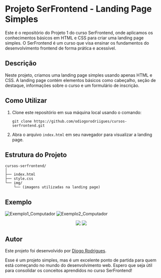 # Projeto SerFrontend - Landing Page Simples

Este é o repositório do Projeto 1 do curso SerFrontend, onde aplicamos os conhecimentos básicos em HTML e CSS para criar uma landing page simples. O SerFrontend é um curso que visa ensinar os fundamentos do desenvolvimento frontend de forma prática e acessível.

## Descrição

Neste projeto, criamos uma landing page simples usando apenas HTML e CSS. A landing page contém elementos básicos como cabeçalho, seção de destaque, informações sobre o curso e um formulário de inscrição.

## Como Utilizar

1. Clone este repositório em sua máquina local usando o comando:

   ```
   git clone https://github.com/odiogorodriigues/cursos-serfrontend.git
   ```

2. Abra o arquivo `index.html` em seu navegador para visualizar a landing page.

## Estrutura do Projeto

```
cursos-serfrontend/
│
├── index.html
├── style.css
└── img/
    └── (imagens utilizadas na landing page)
```

## Exemplo

![Exemplo1_Computador](https://github.com/odiogorodriigues/cursos-serfrontend/assets/125144716/fe035be6-1105-4bfb-8bdc-a4221801388b)
![Exemplo2_Computador](https://github.com/odiogorodriigues/cursos-serfrontend/assets/125144716/38a18ecd-5183-4d4e-b7b3-169658aa4e0e)
<div align="center"> 
<img src="https://github.com/odiogorodriigues/cursos-serfrontend/assets/125144716/7231ebbb-4e71-491f-9775-735fa156d5d7" />
<img src="https://github.com/odiogorodriigues/cursos-serfrontend/assets/125144716/107e6def-76f8-4e50-b728-788ef25becca">
</div>


## Autor

Este projeto foi desenvolvido por [Diogo Rodrigues](github.com/odiogorodriigues).


Esse é um projeto simples, mas é um excelente ponto de partida para quem está começando no mundo do desenvolvimento web. Espero que seja útil para consolidar os conceitos aprendidos no curso SerFrontend!